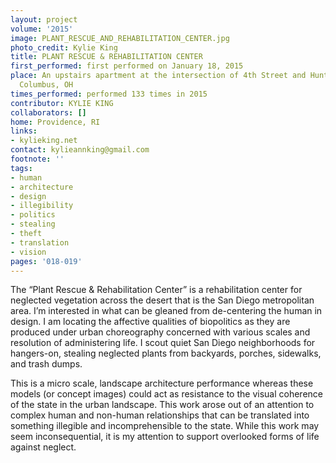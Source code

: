 ```yaml
---
layout: project
volume: '2015'
image: PLANT_RESCUE_AND_REHABILITATION_CENTER.jpg
photo_credit: Kylie King
title: PLANT RESCUE & REHABILITATION CENTER
first_performed: first performed on January 18, 2015
place: An upstairs apartment at the intersection of 4th Street and Hunter Avenue,
  Columbus, OH
times_performed: performed 133 times in 2015
contributor: KYLIE KING
collaborators: []
home: Providence, RI
links:
- kylieking.net
contact: kylieannking@gmail.com
footnote: ''
tags:
- human
- architecture
- design
- illegibility
- politics
- stealing
- theft
- translation
- vision
pages: '018-019'
---
```


The “Plant Rescue & Rehabilitation Center” is a rehabilitation center for neglected vegetation across the desert that is the San Diego metropolitan area. I’m interested in what can be gleaned from de-centering the human in design. I am locating the affective qualities of biopolitics as they are produced under urban choreography concerned with various scales and resolution of administering life. I scout quiet San Diego neighborhoods for hangers-on, stealing neglected plants from backyards, porches, sidewalks, and trash dumps.

This is a micro scale, landscape architecture performance whereas these models (or concept images) could act as resistance to the visual coherence of the state in the urban landscape. This work arose out of an attention to complex human and non-human relationships that can be translated into something illegible and incomprehensible to the state. While this work may seem inconsequential, it is my attention to support overlooked forms of life against neglect.

